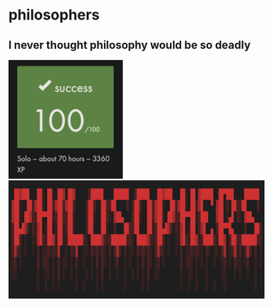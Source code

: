 # philosophers
## I never thought philosophy would be so deadly
<img width="225" alt="100.png" src="https://github.com/eschirni/philosophers/blob/master/readme_src/100.png"><img width="774" height="233" alt="100.png" src="https://github.com/eschirni/philosophers/blob/master/readme_src/philosophers.png">
